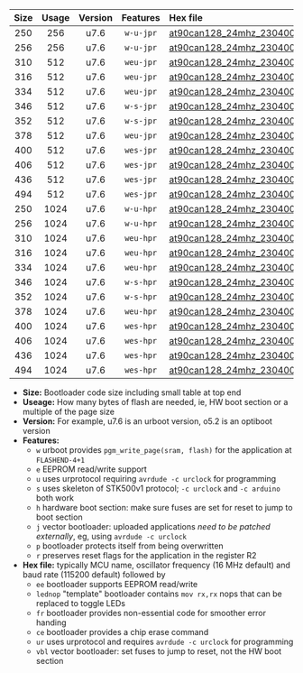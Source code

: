 |Size|Usage|Version|Features|Hex file|
|:-:|:-:|:-:|:-:|:--|
|250|256|u7.6|`w-u-jpr`|[at90can128_24mhz_230400bps_ur_vbl.hex](https://raw.githubusercontent.com/stefanrueger/urboot/main//at90can128_24mhz_230400bps_ur_vbl.hex)|
|256|256|u7.6|`w-u-jpr`|[at90can128_24mhz_230400bps_lednop_ur_vbl.hex](https://raw.githubusercontent.com/stefanrueger/urboot/main//at90can128_24mhz_230400bps_lednop_ur_vbl.hex)|
|310|512|u7.6|`weu-jpr`|[at90can128_24mhz_230400bps_ee_ur_vbl.hex](https://raw.githubusercontent.com/stefanrueger/urboot/main//at90can128_24mhz_230400bps_ee_ur_vbl.hex)|
|316|512|u7.6|`weu-jpr`|[at90can128_24mhz_230400bps_ee_lednop_ur_vbl.hex](https://raw.githubusercontent.com/stefanrueger/urboot/main//at90can128_24mhz_230400bps_ee_lednop_ur_vbl.hex)|
|334|512|u7.6|`weu-jpr`|[at90can128_24mhz_230400bps_ee_lednop_fr_ur_vbl.hex](https://raw.githubusercontent.com/stefanrueger/urboot/main//at90can128_24mhz_230400bps_ee_lednop_fr_ur_vbl.hex)|
|346|512|u7.6|`w-s-jpr`|[at90can128_24mhz_230400bps_vbl.hex](https://raw.githubusercontent.com/stefanrueger/urboot/main//at90can128_24mhz_230400bps_vbl.hex)|
|352|512|u7.6|`w-s-jpr`|[at90can128_24mhz_230400bps_lednop_vbl.hex](https://raw.githubusercontent.com/stefanrueger/urboot/main//at90can128_24mhz_230400bps_lednop_vbl.hex)|
|378|512|u7.6|`weu-jpr`|[at90can128_24mhz_230400bps_ee_lednop_fr_ce_ur_vbl.hex](https://raw.githubusercontent.com/stefanrueger/urboot/main//at90can128_24mhz_230400bps_ee_lednop_fr_ce_ur_vbl.hex)|
|400|512|u7.6|`wes-jpr`|[at90can128_24mhz_230400bps_ee_vbl.hex](https://raw.githubusercontent.com/stefanrueger/urboot/main//at90can128_24mhz_230400bps_ee_vbl.hex)|
|406|512|u7.6|`wes-jpr`|[at90can128_24mhz_230400bps_ee_lednop_vbl.hex](https://raw.githubusercontent.com/stefanrueger/urboot/main//at90can128_24mhz_230400bps_ee_lednop_vbl.hex)|
|436|512|u7.6|`wes-jpr`|[at90can128_24mhz_230400bps_ee_lednop_fr_vbl.hex](https://raw.githubusercontent.com/stefanrueger/urboot/main//at90can128_24mhz_230400bps_ee_lednop_fr_vbl.hex)|
|494|512|u7.6|`wes-jpr`|[at90can128_24mhz_230400bps_ee_lednop_fr_ce_vbl.hex](https://raw.githubusercontent.com/stefanrueger/urboot/main//at90can128_24mhz_230400bps_ee_lednop_fr_ce_vbl.hex)|
|250|1024|u7.6|`w-u-hpr`|[at90can128_24mhz_230400bps_ur.hex](https://raw.githubusercontent.com/stefanrueger/urboot/main//at90can128_24mhz_230400bps_ur.hex)|
|256|1024|u7.6|`w-u-hpr`|[at90can128_24mhz_230400bps_lednop_ur.hex](https://raw.githubusercontent.com/stefanrueger/urboot/main//at90can128_24mhz_230400bps_lednop_ur.hex)|
|310|1024|u7.6|`weu-hpr`|[at90can128_24mhz_230400bps_ee_ur.hex](https://raw.githubusercontent.com/stefanrueger/urboot/main//at90can128_24mhz_230400bps_ee_ur.hex)|
|316|1024|u7.6|`weu-hpr`|[at90can128_24mhz_230400bps_ee_lednop_ur.hex](https://raw.githubusercontent.com/stefanrueger/urboot/main//at90can128_24mhz_230400bps_ee_lednop_ur.hex)|
|334|1024|u7.6|`weu-hpr`|[at90can128_24mhz_230400bps_ee_lednop_fr_ur.hex](https://raw.githubusercontent.com/stefanrueger/urboot/main//at90can128_24mhz_230400bps_ee_lednop_fr_ur.hex)|
|346|1024|u7.6|`w-s-hpr`|[at90can128_24mhz_230400bps.hex](https://raw.githubusercontent.com/stefanrueger/urboot/main//at90can128_24mhz_230400bps.hex)|
|352|1024|u7.6|`w-s-hpr`|[at90can128_24mhz_230400bps_lednop.hex](https://raw.githubusercontent.com/stefanrueger/urboot/main//at90can128_24mhz_230400bps_lednop.hex)|
|378|1024|u7.6|`weu-hpr`|[at90can128_24mhz_230400bps_ee_lednop_fr_ce_ur.hex](https://raw.githubusercontent.com/stefanrueger/urboot/main//at90can128_24mhz_230400bps_ee_lednop_fr_ce_ur.hex)|
|400|1024|u7.6|`wes-hpr`|[at90can128_24mhz_230400bps_ee.hex](https://raw.githubusercontent.com/stefanrueger/urboot/main//at90can128_24mhz_230400bps_ee.hex)|
|406|1024|u7.6|`wes-hpr`|[at90can128_24mhz_230400bps_ee_lednop.hex](https://raw.githubusercontent.com/stefanrueger/urboot/main//at90can128_24mhz_230400bps_ee_lednop.hex)|
|436|1024|u7.6|`wes-hpr`|[at90can128_24mhz_230400bps_ee_lednop_fr.hex](https://raw.githubusercontent.com/stefanrueger/urboot/main//at90can128_24mhz_230400bps_ee_lednop_fr.hex)|
|494|1024|u7.6|`wes-hpr`|[at90can128_24mhz_230400bps_ee_lednop_fr_ce.hex](https://raw.githubusercontent.com/stefanrueger/urboot/main//at90can128_24mhz_230400bps_ee_lednop_fr_ce.hex)|

- **Size:** Bootloader code size including small table at top end
- **Useage:** How many bytes of flash are needed, ie, HW boot section or a multiple of the page size
- **Version:** For example, u7.6 is an urboot version, o5.2 is an optiboot version
- **Features:**
  + `w` urboot provides `pgm_write_page(sram, flash)` for the application at `FLASHEND-4+1`
  + `e` EEPROM read/write support
  + `u` uses urprotocol requiring `avrdude -c urclock` for programming
  + `s` uses skeleton of STK500v1 protocol; `-c urclock` and `-c arduino` both work
  + `h` hardware boot section: make sure fuses are set for reset to jump to boot section
  + `j` vector bootloader: uploaded applications *need to be patched externally*, eg, using `avrdude -c urclock`
  + `p` bootloader protects itself from being overwritten
  + `r` preserves reset flags for the application in the register R2
- **Hex file:** typically MCU name, oscillator frequency (16 MHz default) and baud rate (115200 default) followed by
  + `ee` bootloader supports EEPROM read/write
  + `lednop` "template" bootloader contains `mov rx,rx` nops that can be replaced to toggle LEDs
  + `fr` bootloader provides non-essential code for smoother error handing
  + `ce` bootloader provides a chip erase command
  + `ur` uses urprotocol and requires `avrdude -c urclock` for programming
  + `vbl` vector bootloader: set fuses to jump to reset, not the HW boot section

